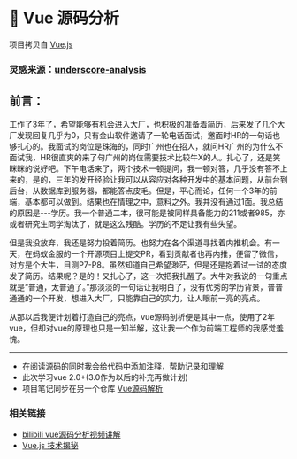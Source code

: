 # :eyes: Vue 源码分析

项目拷贝自 [Vue.js](https://github.com/vuejs/vue)

### 灵感来源：[underscore-analysis](https://github.com/lessfish/underscore-analysis)

## **前言**：

工作了3年了，希望能够有机会进入大厂，也积极的准备着简历，后来发了几个大厂发现回复几乎为0，只有金山软件邀请了一轮电话面试，邀面时HR的一句话也够扎心的。我面试的岗位是珠海的，同时广州也在招人，就问HR广州的为什么不面试我，HR很直爽的来了句广州的岗位需要技术比较牛X的人。扎心了，还是笑眯眯的说好吧。下午电话来了，两个技术一顿提问，我一顿对答，几乎没有答不上来的，是的，三年的发开经验让我可以从容应对各种开发中的基本问题，从前台到后台，从数据库到服务器，都能答点皮毛。但是，平心而论，任何一个3年的前端，基本都可以做到。结果也在情理之中，意料之外。我并没有通过1面。我总结的原因是---学历。我一个普通二本，很可能是被同样具备能力的211或者985，亦或者研究生同学淘汰了，就是这么残酷。学历的不足让我有些失望。

但是我没放弃，我还是努力投着简历。也努力在各个渠道寻找着内推机会。有一天，在蚂蚁金服的一个开源项目上提交PR，看到贡献者也再内推，便留了微信，对方是个大牛，目测P7-P8。虽然知道自己希望渺茫，但是还是抱着试一试的态度发了简历。结果呢？是的！又扎心了，这一次把我扎醒了。大牛对我说的一句重点就是“普通，太普通了。”那淡淡的一句话让我明白了，没有优秀的学历背景，普普通通的一个开发，想进入大厂，只能靠自己的实力，让人眼前一亮的亮点。

从那以后我便计划着打造自己的亮点，vue源码剖析便是其中一点，使用了2年vue，但却对vue的原理也只是一知半解，这让我一个作为前端工程师的我感觉羞愧。


-------




- 在阅读源码的同时我会给代码中添加注释，帮助记录和理解
- 此次学习vue 2.0+(3.0作为以后的补充再做计划)
- 项目笔记同步在另一个仓库 [Vue源码解析](https://github.com/petsgre/tutorial/tree/master/%E6%BA%90%E7%A0%81%E5%88%86%E6%9E%90/vue)


### 相关链接

- [bilibili vue源码分析视频讲解](https://www.bilibili.com/video/av50438659/?p=45)
- [Vue.js 技术揭秘](https://ustbhuangyi.github.io/vue-analysis/)